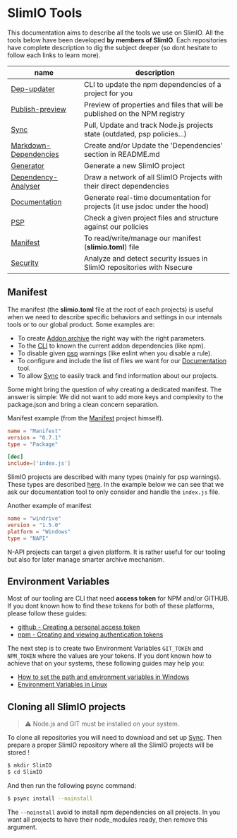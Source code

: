 # SlimIO Tools
This documentation aims to describe all the tools we use on SlimIO. All the tools below have been developed **by members of SlimIO**. Each repositories have complete description to dig the subject deeper (so dont hesitate to follow each links to learn more).

| name | description |
| --- | --- |
| [Dep-updater](https://github.com/fraxken/dep-updater) | CLI to update the npm dependencies of a project for you |
| [Publish-preview](https://github.com/fraxken/publish-preview) | Preview of properties and files that will be published on the NPM registry |
| [Sync](https://github.com/SlimIO/Sync) | Pull, Update and track Node.js projects state (outdated, psp policies...) |
| [Markdown-Dependencies](https://github.com/SlimIO/Markdown-Dependencies) | Create and/or Update the 'Dependencies' section in README.md |
| [Generator](https://github.com/SlimIO/Generator) | Generate a new SlimIO project |
| [Dependency-Analyser](https://github.com/SlimIO/Dependency-Analyser) | Draw a network of all SlimIO Projects with their direct dependencies |
| [Documentation](https://github.com/SlimIO/documentation) | Generate real-time documentation for projects (it use jsdoc under the hood) |
| [PSP](https://github.com/SlimIO/psp) | Check a given project files and structure against our policies |
| [Manifest](https://github.com/SlimIO/Manifest) | To read/write/manage our manifest (**slimio.toml**) file |
| [Security](https://github.com/SlimIO/Security) | Analyze and detect security issues in SlimIO repositories with Nsecure |

## Manifest

The manifest (the **slimio.toml** file at the root of each projects) is useful when we need to describe specific behaviors and settings in our internals tools or to our global product. Some examples are:

- To create [Addon archive](https://github.com/SlimIO/Bundler) the right way with the right parameters.
- To the [CLI](https://github.com/SlimIO/CLI) to known the current addon dependencies (like npm).
- To disable given [psp](https://github.com/SlimIO/psp) warnings (like eslint when you disable a rule).
- To configure and include the list of files we want for our [Documentation](https://github.com/SlimIO/documentation) tool.
- To allow [Sync](https://github.com/SlimIO/Sync) to easily track and find information about our projects.

Some might bring the question of why creating a dedicated manifest. The answer is simple: We did not want to add more keys and complexity to the package.json and bring a clean concern separation.

Manifest example (from the [Manifest](https://github.com/SlimIO/Manifest) project himself).

```toml
name = "Manifest"
version = "0.7.1"
type = "Package"

[doc]
include=['index.js']
```

SlimIO projects are described with many types (mainly for psp warnings). These types are described [here](https://github.com/SlimIO/Manifest#available-types). In the example below we can see that we ask our documentation tool to only consider and handle the `index.js` file.

Another example of manifest

```toml
name = "windrive"
version = "1.5.0"
platform = "Windows"
type = "NAPI"
```

N-API projects can target a given platform. It is rather useful for our tooling but also for later manage smarter archive mechanism.

## Environment Variables

Most of our tooling are CLI that need **access token** for NPM and/or GITHUB. If you dont known how to find these tokens for both of these platforms, please follow these guides:

- [github - Creating a personal access token](https://help.github.com/en/articles/creating-a-personal-access-token-for-the-command-line)
- [npm - Creating and viewing authentication tokens](https://docs.npmjs.com/creating-and-viewing-authentication-tokens)

The next step is to create two Environment Variables `GIT_TOKEN` and `NPM_TOKEN` where the values are your tokens. If you dont known how to achieve that on your systems, these following guides may help you:

- [How to set the path and environment variables in Windows](https://www.computerhope.com/issues/ch000549.htm)
- [Environment Variables in Linux](https://www.digitalocean.com/community/tutorials/how-to-read-and-set-environmental-and-shell-variables-on-a-linux-vps)

## Cloning all SlimIO projects

> ⚠️ Node.js and GIT must be installed on your system.

To clone all repositories you will need to download and set up [Sync](https://github.com/SlimIO/Sync#getting-started). Then prepare a proper SlimIO repository where all the SlimIO projects will be stored !

```bash
$ mkdir SlimIO
$ cd SlimIO
```

And then run the following psync command:
```bash
$ psync install --noinstall
```

The `--noinstall` avoid to install npm dependencies on all projects. In you want all projects to have their node_modules ready, then remove this argument.
